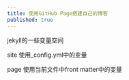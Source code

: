 ```yaml
---
title: 使用GitHub Page搭建自己的博客
published: true
---
```

jekyll的一些变量空间

site  使用_config.yml中的变量

page 使用当前文件中front matter中的变量

